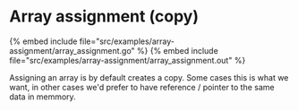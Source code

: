 # Array assignment (copy)

{% embed include file="src/examples/array-assignment/array_assignment.go" %}
{% embed include file="src/examples/array-assignment/array_assignment.out" %}


Assigning an array is by default creates a copy.
Some cases this is what we want, in other cases we'd prefer to have reference / pointer to the same data in memmory.

